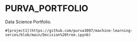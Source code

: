 # PURVA_PORTFOLIO
Data Science Portfolio.
 
 
 	#[project1](https://github.com/purva3097/machine-learning-series/blob/main/Decision%20tree.ipynb)
